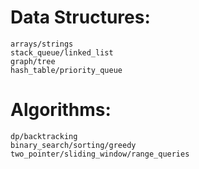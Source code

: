 # Data Structures:
    arrays/strings
    stack_queue/linked_list
    graph/tree
    hash_table/priority_queue


# Algorithms:
    dp/backtracking
    binary_search/sorting/greedy
    two_pointer/sliding_window/range_queries



